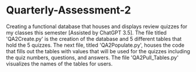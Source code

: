 # Quarterly-Assessment-2
Creating a functional database that houses and displays review quizzes for my classes this semester [Assisted by ChatGPT 3.5].
The file titled 'QA2Create.py' is the creation of the database and 5 different tables that hold the 5 quizzes.
The next file, titled 'QA2Populate.py', houses the code that fills out the tables with values that will be used for the quizzes including the quiz numbers, questions, and answers.
The file 'QA2Pull_Tables.py' visualizes the names of the tables for users.
